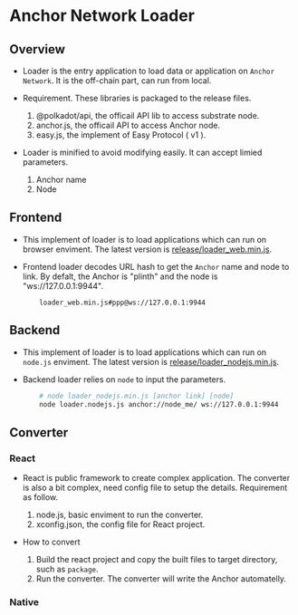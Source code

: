 # Anchor Network Loader

## Overview

- Loader is the entry application to load data or application on `Anchor Network`. It is the off-chain part, can run from local.

- Requirement. These libraries is packaged to the release files.

    1. @polkadot/api, the officail API lib to access substrate node.
    2. anchor.js, the officail API to access Anchor node.
    3. easy.js, the implement of Easy Protocol ( v1 ).

- Loader is minified to avoid modifying easily. It can accept limied parameters.

    1. Anchor name
    2. Node

## Frontend

- This implement of loader is to load applications which can run on browser enviment. The latest version is [release/loader_web.min.js](release/loader_web.min.js).

- Frontend loader decodes URL hash to get the `Anchor` name and node to link. By defalt, the Anchor is "plinth" and the node is "ws://127.0.0.1:9944".

    ```TEXT
        loader_web.min.js#ppp@ws://127.0.0.1:9944
    ```

## Backend

- This implement of loader is to load applications which can run on `node.js` enviment. The latest version is [release/loader_nodejs.min.js](release/loader_nodejs.min.js).

- Backend loader relies on `node` to input the parameters.

    ```BASH
        # node loader_nodejs.min.js [anchor link] [node]
        node loader.nodejs.js anchor://node_me/ ws://127.0.0.1:9944
    ```

## Converter

### React

- React is public framework to create complex application. The converter is also a bit complex, need config file to setup the details. Requirement as follow.

    1. node.js, basic enviment to run the converter.
    2. xconfig.json, the config file for React project.

- How to convert

    1. Build the react project and copy the built files to target directory, such as `package`.
    2. Run the converter. The converter will write the Anchor automatelly.


### Native
